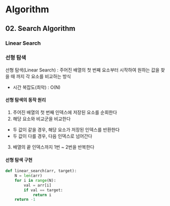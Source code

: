 # Algorithm
## 02. Search Algorithm
### Linear Search

### 선형 탐색
선형 탐색(Linear Search) : 주어진 배열의 첫 번째 요소부터 시작하여 원하는 값을 찾을 때 까지 각 요소를 비교하는 방식
- 시간 복잡도(최악) : O(N)

#### 선형 탐색의 동작 원리
1. 주어진 배열의 첫 번째 인덱스에 저장된 요소를 순회한다
2. 해당 요소와 비교군을 비교한다
- 두 값이 같을 경우, 해당 요소가 저장된 인덱스를 반환한다
- 두 값이 다를 경우, 다음 인덱스로 넘어간다
3. 배열의 끝 인덱스까지 1번 ~ 2번을 반복한다

#### 선형 탐색 구현
```python
def linear_search(arr, target):
    N = len(arr)
    for i in range(N):
        val = arr[i]
        if val == target:
            return i
    return -1 
```
